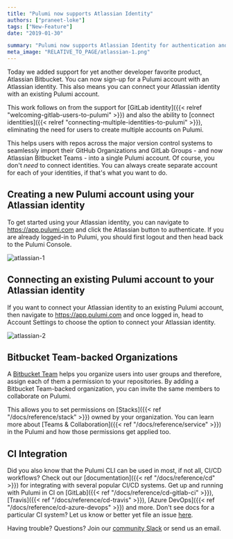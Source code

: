 ```yaml
---
title: "Pulumi now supports Atlassian Identity"
authors: ["praneet-loke"]
tags: ["New-Feature"]
date: "2019-01-30"

summary: "Pulumi now supports Atlassian Identity for authentication and team collaboration. Find out more in this post."
meta_image: "RELATIVE_TO_PAGE/atlassian-1.png"
---
```


Today we added support for yet another developer favorite product,
Atlassian Bitbucket. You can now sign-up for a Pulumi account with an
Atlassian identity. This also means you can connect your Atlassian
identity with an existing Pulumi account.

This work follows on from the support for
[GitLab identity]({{< relref "welcoming-gitlab-users-to-pulumi" >}})
and also the ability to
[connect identities]({{< relref "connecting-multiple-identities-to-pulumi" >}}),
eliminating the need for users to create multiple accounts on Pulumi.

This helps users with repos across the major version control systems to
seamlessly import their GitHub Organizations and GitLab Groups - and now
Atlassian Bitbucket Teams - into a single Pulumi account. Of course, you
don't *need* to connect identities. You can always create separate
account for each of your identities, if that's what you want to do.

## Creating a new Pulumi account using your Atlassian identity

To get started using your Atlassian identity, you can navigate to
<https://app.pulumi.com> and click the Atlassian button to authenticate.
If you are already logged-in to Pulumi, you should first logout and then
head back to the Pulumi Console.

![atlassian-1](./atlassian-1.png)

## Connecting an existing Pulumi account to your Atlassian identity

If you want to connect your Atlassian identity to an existing Pulumi
account, then navigate to <https://app.pulumi.com> and once logged in,
head to Account Settings to choose the option to connect your Atlassian
identity.

![atlassian-2](./atlassian-2.png)

## Bitbucket Team-backed Organizations

A [Bitbucket Team](https://confluence.atlassian.com/bitbucket/teams-321853005.html)
helps you organize users into user groups and therefore, assign each of
them a permission to your repositories. By adding a Bitbucket
Team-backed organization, you can invite the same members to collaborate
on Pulumi. 

This allows you to set permissions on
[Stacks]({{< ref "/docs/reference/stack" >}}) owned by your
organization. You can learn more about
[Teams & Collaboration]({{< ref "/docs/reference/service" >}})
in the Pulumi and how those permissions get applied too.

## CI Integration

Did you also know that the Pulumi CLI can be used in most, if not all,
CI/CD workflows? Check out our
[documentation]({{< ref "/docs/reference/cd" >}}) for integrating
with several popular CI/CD systems. Get up and running with Pulumi in CI
on [GitLab]({{< ref "/docs/reference/cd-gitlab-ci" >}}),
[Travis]({{< ref "/docs/reference/cd-travis" >}}),
[Azure DevOps]({{< ref "/docs/reference/cd-azure-devops" >}}) and more.
Don't see docs for a particular CI system? Let us know or better yet
file an issue [here](https://github.com/pulumi/docs/issues).

Having trouble? Questions? Join our
[community Slack](https://slack.pulumi.io/) or send us an email.
